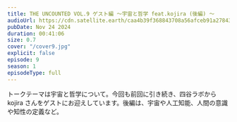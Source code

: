```yaml
---
title: THE UNCOUNTED VOL.9 ゲスト編 〜宇宙と哲学 feat.kojira (後編) 〜
audioUrl: https://cdn.satellite.earth/caa4b39f368843708a56afceb91a27843a7c42fe038e94f3dce32c285f972f9b.m4a
pubDate: Nov 24 2024
duration: 00:41:06
size: 0.7
cover: "/cover9.jpg"
explicit: false
episode: 9
season: 1
episodeType: full
---
```

トークテーマは宇宙と哲学について。今回も前回に引き続き、四谷ラボから kojira さんをゲストにお迎えしています。後編は、宇宙や人工知能、人間の意識や知性の定義など。
